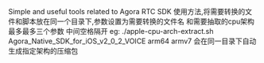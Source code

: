 Simple and useful tools related to Agora RTC SDK
使用方法,将需要转换的文件和脚本放在同一个目录下,参数设置为需要转换的文件名 和需要抽取的cpu架构 最多最多三个参数 中间空格隔开 eg:
./apple-cpu-arch-extract.sh Agora_Native_SDK_for_iOS_v2_0_2_VOICE arm64 armv7
会在同一目录下自动生成指定架构的压缩包
